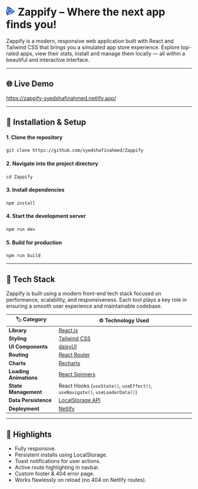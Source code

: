 # <img width="25px" src="src/assets/logo.png" /> Zappify – Where the next app finds you!

Zappify is a modern, responsive web application built with React and Tailwind CSS that brings you a simulated app store experience.
Explore top-rated apps, view their stats, install and manage them locally — all within a beautiful and interactive interface.

---

## 🌐 Live Demo

https://zappify-syedshafinahmed.netlify.app/

---


## 🔗 Installation & Setup

#### 1. Clone the repository
```
git clone https://github.com/syedshafinahmed/Zappify
```

#### 2. Navigate into the project directory
```
cd Zappify
```

#### 3. Install dependencies
```
npm install
```

#### 4. Start the development server
```
npm run dev
```

#### 5. Build for production
```
npm run build
```

---


## 🧰 Tech Stack

Zappify is built using a modern front-end tech stack focused on performance, scalability, and responsiveness.
Each tool plays a key role in ensuring a smooth user experience and maintainable codebase.

| 🏷️ **Category**       | ⚙️ **Technology Used**                                                                   |
| ---------------------- | ---------------------------------------------------------------------------------------- |
| **Library**          | [React.js](https://react.dev/)                                                           |
| **Styling**            | [Tailwind CSS](https://tailwindcss.com/)                                                 |
| **UI Components**      | [daisyUI](https://daisyui.com/)                                                          |
| **Routing**            | [React Router](https://reactrouter.com/)                                                 |
| **Charts**             | [Recharts](https://recharts.org/en-US/)                                                  |
| **Loading Animations** | [React Spinners](https://www.davidhu.io/react-spinners/)                                 |
| **State Management**   | React Hooks (`useState()`, `useEffect()`, `useNavigate()`, `useLoaderData()`)                                     |
| **Data Persistence**   | [LocalStorage API](https://developer.mozilla.org/en-US/docs/Web/API/Window/localStorage) |
| **Deployment**         | [Netlify](https://www.netlify.com/)                                                      |

---


## 🔧 Highlights
- Fully responsive.
- Persistent installs using LocalStorage.
- Toast notifications for user actions.
- Active route highlighting in navbar.
- Custom footer & 404 error page.
- Works flawlessly on reload (no 404 on Netlify routes).


